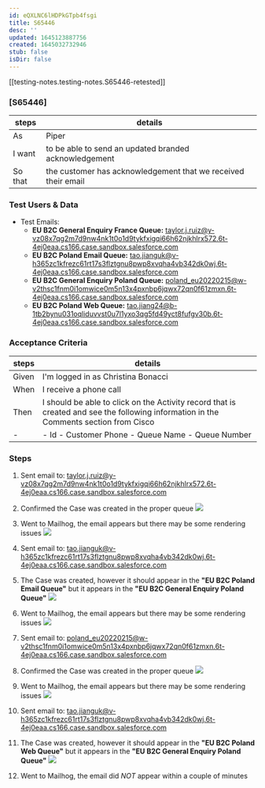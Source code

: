 ```yaml
---
id: eQXLNC6lHDPkGTpb4fsgi
title: S65446
desc: ''
updated: 1645123887756
created: 1645032732946
stub: false
isDir: false
---
```

[[testing-notes.testing-notes.S65446-retested]]
### [S65446]

| steps   | details                                                       |
| ------- | ------------------------------------------------------------- |
| As      | Piper                                                         |
| I want  | to be able to send an updated branded acknowledgement         |
| So that | the customer has acknowledgement that we received their email |

### Test Users & Data


- Test Emails:
  - **EU B2C General Enquiry France Queue:** [taylor.j.ruiz@y-vz08x7qg2m7d9nw4nk1t0o1d9tykfxigqi66h62njkhlrx572.6t-4ej0eaa.cs166.case.sandbox.salesforce.com](mailto:taylor.j.ruiz@y-vz08x7qg2m7d9nw4nk1t0o1d9tykfxigqi66h62njkhlrx572.6t-4ej0eaa.cs166.case.sandbox.salesforce.com)
  - **EU B2C Poland Email Queue:** [tao.jianguk@v-h365zc1kfrezc61rt17s3flztgnu8pwp8xvqha4vb342dk0wj.6t-4ej0eaa.cs166.case.sandbox.salesforce.com](mailto:tao.jianguk@v-h365zc1kfrezc61rt17s3flztgnu8pwp8xvqha4vb342dk0wj.6t-4ej0eaa.cs166.case.sandbox.salesforce.com)
  - **EU B2C General Enquiry Poland Queue:** [poland_eu20220215@w-v2thsc1fnm0i1omwice0m5n13x4pxnbp6jqwx72qn0f61zmxn.6t-4ej0eaa.cs166.case.sandbox.salesforce.com](mailto:poland_eu20220215@w-v2thsc1fnm0i1omwice0m5n13x4pxnbp6jqwx72qn0f61zmxn.6t-4ej0eaa.cs166.case.sandbox.salesforce.com)
  - **EU B2C Poland Web Queue:** [tao.jiang24@b-1tb2bynu031oqliduvvst0u7l1yxo3qg5fd49yct8fufgv30b.6t-4ej0eaa.cs166.case.sandbox.salesforce.com](mailto:tao.jiang24@b-1tb2bynu031oqliduvvst0u7l1yxo3qg5fd49yct8fufgv30b.6t-4ej0eaa.cs166.case.sandbox.salesforce.com)

### Acceptance Criteria 

| steps | details                                                                                                                               |
| ----- | ------------------------------------------------------------------------------------------------------------------------------------- |
| Given | I'm logged in as Christina Bonacci                                                                                                    |
| When  | I receive a phone call                                                                                                                |
| Then  | I should be able to click on the Activity record that is created and see the following information in the Comments section from Cisco |
| -     | - Id - Customer Phone - Queue Name - Queue Number                                                                                     |

### Steps

1. Sent email to: [taylor.j.ruiz@y-vz08x7qg2m7d9nw4nk1t0o1d9tykfxigqi66h62njkhlrx572.6t-4ej0eaa.cs166.case.sandbox.salesforce.com](mailto:taylor.j.ruiz@y-vz08x7qg2m7d9nw4nk1t0o1d9tykfxigqi66h62njkhlrx572.6t-4ej0eaa.cs166.case.sandbox.salesforce.com)

2. Confirmed the Case was created in the proper queue
   ![](/assets/2022-02-15-15-48-08.png)

3. Went to Mailhog, the email appears but there may be some rendering issues
   ![](/assets/2022-02-15-15-51-18.png)

4. Sent email to: [tao.jianguk@v-h365zc1kfrezc61rt17s3flztgnu8pwp8xvqha4vb342dk0wj.6t-4ej0eaa.cs166.case.sandbox.salesforce.com](mailto:tao.jianguk@v-h365zc1kfrezc61rt17s3flztgnu8pwp8xvqha4vb342dk0wj.6t-4ej0eaa.cs166.case.sandbox.salesforce.com)

5. The Case was created, however it should appear in the **"EU B2C Poland Email Queue"** but it appears in the **"EU B2C General Enquiry Poland Queue"**
   ![](/assets/2022-02-15-15-57-51.png)

6. Went to Mailhog, the email appears but there may be some rendering issues
   ![](/assets/2022-02-15-15-55-20.png)

7. Sent email to: [poland_eu20220215@w-v2thsc1fnm0i1omwice0m5n13x4pxnbp6jqwx72qn0f61zmxn.6t-4ej0eaa.cs166.case.sandbox.salesforce.com](mailto:poland_eu20220215@w-v2thsc1fnm0i1omwice0m5n13x4pxnbp6jqwx72qn0f61zmxn.6t-4ej0eaa.cs166.case.sandbox.salesforce.com)

8. Confirmed the Case was created in the proper queue
   ![](/assets/2022-02-15-15-48-08.png)

9. Went to Mailhog, the email appears but there may be some rendering issues
   ![](/assets/2022-02-15-15-51-18.png)

10. Sent email to: [tao.jianguk@v-h365zc1kfrezc61rt17s3flztgnu8pwp8xvqha4vb342dk0wj.6t-4ej0eaa.cs166.case.sandbox.salesforce.com](mailto:tao.jianguk@v-h365zc1kfrezc61rt17s3flztgnu8pwp8xvqha4vb342dk0wj.6t-4ej0eaa.cs166.case.sandbox.salesforce.com)

11. The Case was created, however it should appear in the **"EU B2C Poland Web Queue"** but it appears in the **"EU B2C General Enquiry Poland Queue"**
    ![](/assets/2022-02-15-16-05-28.png)

12. Went to Mailhog, the email did _NOT_ appear within a couple of minutes
